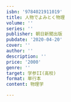 ```yaml
---
isbn: '9784021911019'
title: 人物でよみとく物理
volume: ''
series: ''
publisher: 朝日新聞出版
pubdate: '2020-04-20'
cover: ''
author: ''
description: ''
price: '2000'
genre: ''
target: 学参II(高校)
format: 単行本
content: 物理学

---
```

